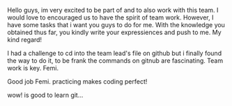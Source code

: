 Hello guys,
im very excited to be part of and to also work with this team.
I would love to encouraged us to have the spirit of team work.
However, I have some tasks that i want you guys to do for me.
With the knowledge you obtained thus far, you kindly write your expressiences and push to me.
My kind regard!

I had a challenge to cd into the team lead's file on github but i finally found the way
to do it, to be frank the commands on gitnub are fascinating. Team work is key. Femi. 

Good job Femi. 
practicing makes coding perfect!


wow! is good to  learn git...
